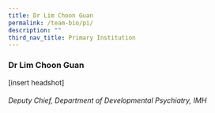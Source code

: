 ```yaml
---
title: Dr Lim Choon Guan
permalink: /team-bio/pi/
description: ""
third_nav_title: Primary Institution
---
```

### Dr Lim Choon Guan
[insert headshot]
###### Deputy Chief, Department of Developmental Psychiatry, IMH